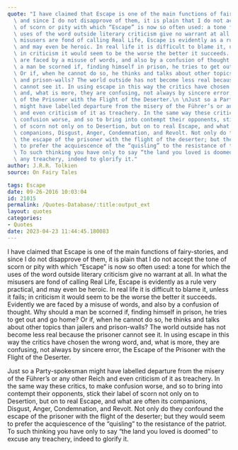 ```yaml
---
quote: "I have claimed that Escape is one of the main functions of fairy-stories,\
  \ and since I do not disapprove of them, it is plain that I do not accept the tone\
  \ of scorn or pity with which “Escape” is now so often used: a tone for which the\
  \ uses of the word outside literary criticism give no warrant at all. In what the\
  \ misusers are fond of calling Real Life, Escape is evidently as a rule very practical,\
  \ and may even be heroic. In real life it is difficult to blame it, unless it fails;\
  \ in criticism it would seem to be the worse the better it succeeds. Evidently we\
  \ are faced by a misuse of words, and also by a confusion of thought. Why should\
  \ a man be scorned if, finding himself in prison, he tries to get out and go home?\
  \ Or if, when he cannot do so, he thinks and talks about other topics than jailers\
  \ and prison-walls? The world outside has not become less real because the prisoner\
  \ cannot see it. In using escape in this way the critics have chosen the wrong word,\
  \ and, what is more, they are confusing, not always by sincere error, the Escape\
  \ of the Prisoner with the Flight of the Deserter.\n \nJust so a Party-spokesman\
  \ might have labelled departure from the misery of the Führer’s or any other Reich\
  \ and even criticism of it as treachery. In the same way these critics, to make\
  \ confusion worse, and so to bring into contempt their opponents, stick their label\
  \ of scorn not only on to Desertion, but on to real Escape, and what are often its\
  \ companions, Disgust, Anger, Condemnation, and Revolt. Not only do they confound\
  \ the escape of the prisoner with the flight of the deserter; but they would seem\
  \ to prefer the acquiescence of the “quisling” to the resistance of the patriot.\
  \ To such thinking you have only to say “the land you loved is doomed” to excuse\
  \ any treachery, indeed to glorify it."
author: J.R.R. Tolkien
source: On Fairy Tales

tags: Escape
date: 09-26-2016 10:03:04
id: 21015
permalink: /Quotes-Database/:title:output_ext
layout: quotes
categories:
- Quotes
date: 2023-04-23 11:44:45.180083
---
```

I have claimed that Escape is one of the main functions of fairy-stories,  and since I do not disapprove of them, it is plain that I do not accept the tone of scorn or pity with which “Escape” is now so often used: a tone for which the uses of the word outside literary criticism give no warrant at all. In what the  misusers are fond of calling Real Life, Escape is evidently as a rule very practical, and may even be heroic. In real life it is difficult to blame it, unless it fails; in criticism it would seem to be the worse the better it succeeds. Evidently we are faced by a misuse of words, and also by a confusion of thought. Why should a man be scorned if, finding himself in prison, he tries to get out and go home?  Or if, when he cannot do so, he thinks and talks about other topics than jailers  and prison-walls? The world outside has not become less real because the prisoner cannot see it. In using escape in this way the critics have chosen the wrong word, and, what is more, they are confusing, not always by sincere error, the Escape of the Prisoner with the Flight of the Deserter.

Just so a Party-spokesman might have labelled departure from the misery of the Führer’s or any other Reich and even criticism of it as treachery. In the same way these critics, to make confusion worse, and so to bring into contempt their opponents, stick their label of scorn not only on to Desertion, but on to real Escape, and what are often its  companions, Disgust, Anger, Condemnation, and Revolt. Not only do they confound the escape of the prisoner with the flight of the deserter; but they would seem to prefer the acquiescence of the “quisling” to the resistance of the patriot. To such thinking you have only to say “the land you loved is doomed” to excuse any treachery, indeed to glorify it.